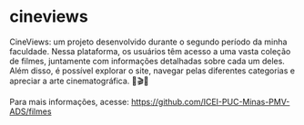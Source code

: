 # cineviews

CineViews: um projeto desenvolvido durante o segundo período da minha faculdade. Nessa plataforma, os usuários têm acesso a uma vasta coleção de filmes, juntamente com informações detalhadas sobre cada um deles. Além disso, é possível explorar o site, navegar pelas diferentes categorias e apreciar a arte cinematográfica. 🎥🎬🌟

Para mais informações, acesse: https://github.com/ICEI-PUC-Minas-PMV-ADS/filmes
